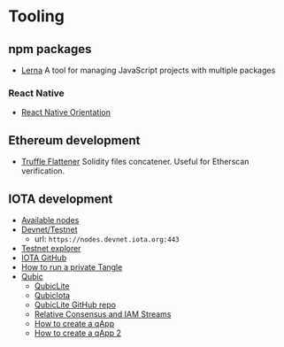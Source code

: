 # Tooling

## npm packages

- [Lerna](https://lernajs.io/) A tool for managing JavaScript projects with multiple packages

### React Native

- [React Native Orientation](https://www.npmjs.com/package/react-native-orientation)

## Ethereum development

- [Truffle Flattener](https://github.com/nomiclabs/truffle-flattener) Solidity files concatener. Useful for Etherscan verification.

## IOTA development

- [Available nodes](https://iota.dance/)
- [Devnet/Testnet](https://nodes.devnet.iota.org:443)
  - url: `https://nodes.devnet.iota.org:443`
- [Testnet explorer](https://devnet.thetangle.org/)
- [IOTA GitHub](https://github.com/iotaledger)
- [How to run a private Tangle](https://github.com/iotaledger/compass/blob/master/docs/HOWTO_private_tangle.md)
- [Qubic](https://qubic.iota.org/)
  - [QubicLite](http://qubiclite.org/)
  - [QubicIota](https://qubiota.com/)
  - [QubicLite GitHub repo](https://github.com/qubiclite)
  - [Relative Consensus and IAM Streams](https://medium.com/@micro_hash/qubic-lite-explained-an-introduction-to-relative-consensus-and-iam-streams-523a780f7784)
  - [How to create a qApp](http://qame.org/create)
  - [How to create a qApp 2](https://ecosystem.iota.org/tutorials/how-to-create-your-own-qapp-with-qubiclite)
